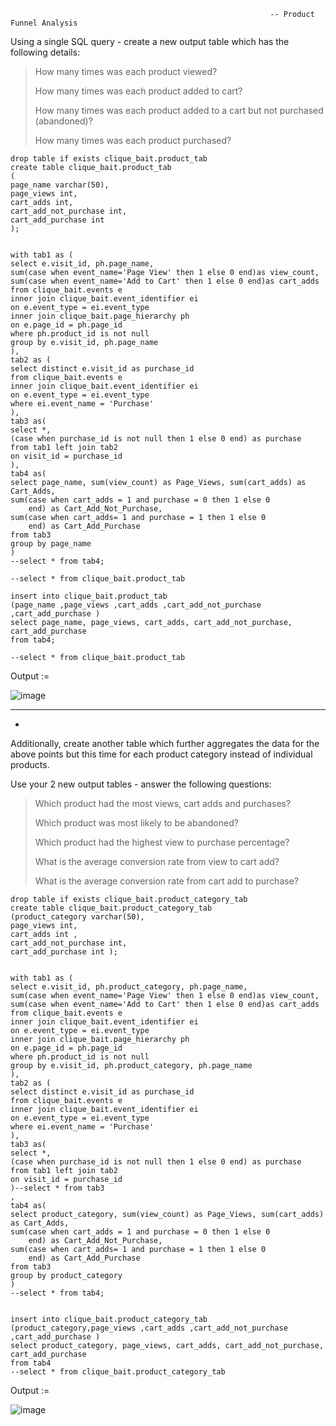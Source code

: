                                                               -- Product Funnel Analysis


Using a single SQL query - create a new output table which has the following details:


> How many times was each product viewed?
> 
> How many times was each product added to cart?
> 
> How many times was each product added to a cart but not purchased (abandoned)?
> 
> How many times was each product purchased? 
> 

```
drop table if exists clique_bait.product_tab
create table clique_bait.product_tab
(
page_name varchar(50),
page_views int,
cart_adds int,
cart_add_not_purchase int,
cart_add_purchase int
);


with tab1 as (
select e.visit_id, ph.page_name,
sum(case when event_name='Page View' then 1 else 0 end)as view_count,
sum(case when event_name='Add to Cart' then 1 else 0 end)as cart_adds
from clique_bait.events e
inner join clique_bait.event_identifier ei
on e.event_type = ei.event_type
inner join clique_bait.page_hierarchy ph
on e.page_id = ph.page_id
where ph.product_id is not null
group by e.visit_id, ph.page_name
),
tab2 as (
select distinct e.visit_id as purchase_id
from clique_bait.events e
inner join clique_bait.event_identifier ei
on e.event_type = ei.event_type
where ei.event_name = 'Purchase'
),
tab3 as(
select *, 
(case when purchase_id is not null then 1 else 0 end) as purchase
from tab1 left join tab2
on visit_id = purchase_id
),
tab4 as(
select page_name, sum(view_count) as Page_Views, sum(cart_adds) as Cart_Adds, 
sum(case when cart_adds = 1 and purchase = 0 then 1 else 0
	end) as Cart_Add_Not_Purchase,
sum(case when cart_adds= 1 and purchase = 1 then 1 else 0
	end) as Cart_Add_Purchase
from tab3
group by page_name
)
--select * from tab4;

--select * from clique_bait.product_tab

insert into clique_bait.product_tab
(page_name ,page_views ,cart_adds ,cart_add_not_purchase ,cart_add_purchase )
select page_name, page_views, cart_adds, cart_add_not_purchase, cart_add_purchase
from tab4;

--select * from clique_bait.product_tab

```

Output :=


![image](https://github.com/VishalNimbolkar/8weeksqlchallenge/assets/80448632/99f5909c-dda1-4f0f-95b6-9b1292cb01c0)


--------------------------------------------------------------------------------------------------------------------------------------------------------------------------------

*
Additionally, create another table which further aggregates the data for the above points but this time for each product category instead of individual products.

Use your 2 new output tables - answer the following questions:


> Which product had the most views, cart adds and purchases?
> 
> Which product was most likely to be abandoned?
> 
> Which product had the highest view to purchase percentage?
> 
> What is the average conversion rate from view to cart add?
> 
> What is the average conversion rate from cart add to purchase?
> 


```
drop table if exists clique_bait.product_category_tab
create table clique_bait.product_category_tab
(product_category varchar(50),
page_views int,
cart_adds int ,
cart_add_not_purchase int,
cart_add_purchase int );


with tab1 as (
select e.visit_id, ph.product_category, ph.page_name,
sum(case when event_name='Page View' then 1 else 0 end)as view_count,
sum(case when event_name='Add to Cart' then 1 else 0 end)as cart_adds
from clique_bait.events e
inner join clique_bait.event_identifier ei
on e.event_type = ei.event_type
inner join clique_bait.page_hierarchy ph
on e.page_id = ph.page_id
where ph.product_id is not null
group by e.visit_id, ph.product_category, ph.page_name
),
tab2 as (
select distinct e.visit_id as purchase_id
from clique_bait.events e
inner join clique_bait.event_identifier ei
on e.event_type = ei.event_type
where ei.event_name = 'Purchase'
),
tab3 as(
select *, 
(case when purchase_id is not null then 1 else 0 end) as purchase
from tab1 left join tab2
on visit_id = purchase_id
)--select * from tab3
,
tab4 as(
select product_category, sum(view_count) as Page_Views, sum(cart_adds) as Cart_Adds, 
sum(case when cart_adds = 1 and purchase = 0 then 1 else 0
	end) as Cart_Add_Not_Purchase,
sum(case when cart_adds= 1 and purchase = 1 then 1 else 0
	end) as Cart_Add_Purchase
from tab3
group by product_category
)
--select * from tab4;


insert into clique_bait.product_category_tab
(product_category,page_views ,cart_adds ,cart_add_not_purchase ,cart_add_purchase )
select product_category, page_views, cart_adds, cart_add_not_purchase, cart_add_purchase
from tab4
--select * from clique_bait.product_category_tab
```

Output :=


![image](https://github.com/VishalNimbolkar/8weeksqlchallenge/assets/80448632/4198c41d-611b-4248-b823-a183853e5aed)

